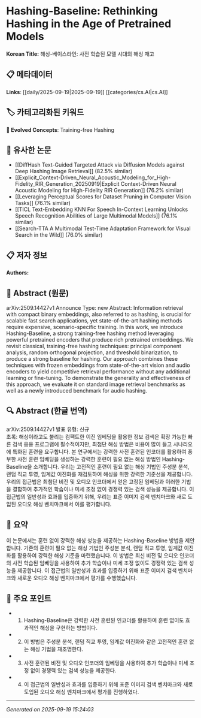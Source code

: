 
# Hashing-Baseline: Rethinking Hashing in the Age of Pretrained Models

**Korean Title:** 해싱-베이스라인: 사전 학습된 모델 시대의 해싱 재고

## 📋 메타데이터

**Links**: [[daily/2025-09-19|2025-09-19]] [[categories/cs.AI|cs.AI]]

## 🏷️ 카테고리화된 키워드
**🚀 Evolved Concepts**: Training-free Hashing

## 🔗 유사한 논문
- [[DiffHash Text-Guided Targeted Attack via Diffusion Models against Deep Hashing Image Retrieval]] (82.5% similar)
- [[Explicit_Context-Driven_Neural_Acoustic_Modeling_for_High-Fidelity_RIR_Generation_20250919|Explicit Context-Driven Neural Acoustic Modeling for High-Fidelity RIR Generation]] (76.2% similar)
- [[Leveraging Perceptual Scores for Dataset Pruning in Computer Vision Tasks]] (76.1% similar)
- [[TICL Text-Embedding KNN For Speech In-Context Learning Unlocks Speech Recognition Abilities of Large Multimodal Models]] (76.1% similar)
- [[Search-TTA A Multimodal Test-Time Adaptation Framework for Visual Search in the Wild]] (76.0% similar)

## 📋 저자 정보

**Authors:** 

## 📄 Abstract (원문)

arXiv:2509.14427v1 Announce Type: new 
Abstract: Information retrieval with compact binary embeddings, also referred to as hashing, is crucial for scalable fast search applications, yet state-of-the-art hashing methods require expensive, scenario-specific training. In this work, we introduce Hashing-Baseline, a strong training-free hashing method leveraging powerful pretrained encoders that produce rich pretrained embeddings. We revisit classical, training-free hashing techniques: principal component analysis, random orthogonal projection, and threshold binarization, to produce a strong baseline for hashing. Our approach combines these techniques with frozen embeddings from state-of-the-art vision and audio encoders to yield competitive retrieval performance without any additional learning or fine-tuning. To demonstrate the generality and effectiveness of this approach, we evaluate it on standard image retrieval benchmarks as well as a newly introduced benchmark for audio hashing.

## 🔍 Abstract (한글 번역)

arXiv:2509.14427v1 발표 유형: 신규  
초록: 해싱이라고도 불리는 컴팩트한 이진 임베딩을 활용한 정보 검색은 확장 가능한 빠른 검색 응용 프로그램에 필수적이지만, 최첨단 해싱 방법은 비용이 많이 들고 시나리오에 특화된 훈련을 요구합니다. 본 연구에서는 강력한 사전 훈련된 인코더를 활용하여 풍부한 사전 훈련 임베딩을 생성하는 강력한 훈련이 필요 없는 해싱 방법인 Hashing-Baseline을 소개합니다. 우리는 고전적인 훈련이 필요 없는 해싱 기법인 주성분 분석, 랜덤 직교 투영, 임계값 이진화를 재검토하여 해싱을 위한 강력한 기준선을 제공합니다. 우리의 접근법은 최첨단 비전 및 오디오 인코더에서 얻은 고정된 임베딩과 이러한 기법을 결합하여 추가적인 학습이나 미세 조정 없이 경쟁력 있는 검색 성능을 제공합니다. 이 접근법의 일반성과 효과를 입증하기 위해, 우리는 표준 이미지 검색 벤치마크와 새로 도입된 오디오 해싱 벤치마크에서 이를 평가합니다.

## 📝 요약

이 논문에서는 훈련 없이 강력한 해싱 성능을 제공하는 Hashing-Baseline 방법을 제안합니다. 기존의 훈련이 필요 없는 해싱 기법인 주성분 분석, 랜덤 직교 투영, 임계값 이진화를 활용하여 강력한 해싱 기준을 마련했습니다. 이 방법은 최신 비전 및 오디오 인코더의 사전 학습된 임베딩을 사용하여 추가 학습이나 미세 조정 없이도 경쟁력 있는 검색 성능을 제공합니다. 이 접근법의 일반성과 효과를 입증하기 위해 표준 이미지 검색 벤치마크와 새로운 오디오 해싱 벤치마크에서 평가를 수행했습니다.

## 🎯 주요 포인트

- 1. Hashing-Baseline은 강력한 사전 훈련된 인코더를 활용하여 훈련 없이도 효과적인 해싱을 구현하는 방법이다.

- 2. 이 방법은 주성분 분석, 랜덤 직교 투영, 임계값 이진화와 같은 고전적인 훈련 없는 해싱 기법을 재조명한다.

- 3. 사전 훈련된 비전 및 오디오 인코더의 임베딩을 사용하여 추가 학습이나 미세 조정 없이 경쟁력 있는 검색 성능을 제공한다.

- 4. 이 접근법의 일반성과 효과를 입증하기 위해 표준 이미지 검색 벤치마크와 새로 도입된 오디오 해싱 벤치마크에서 평가를 진행하였다.

---

*Generated on 2025-09-19 15:24:03*